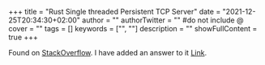 +++
title = "Rust Single threaded Persistent TCP Server"
date = "2021-12-25T20:34:30+02:00"
author = ""
authorTwitter = "" #do not include @
cover = ""
tags = []
keywords = ["", ""]
description = ""
showFullContent = true
+++

Found on [StackOverflow](https://stackoverflow.com/questions/70479643/rust-single-threaded-persistent-tcp-server).
I have added an answer to it [Link](https://stackoverflow.com/questions/70479643/rust-single-threaded-persistent-tcp-server/70482542#70482542).
